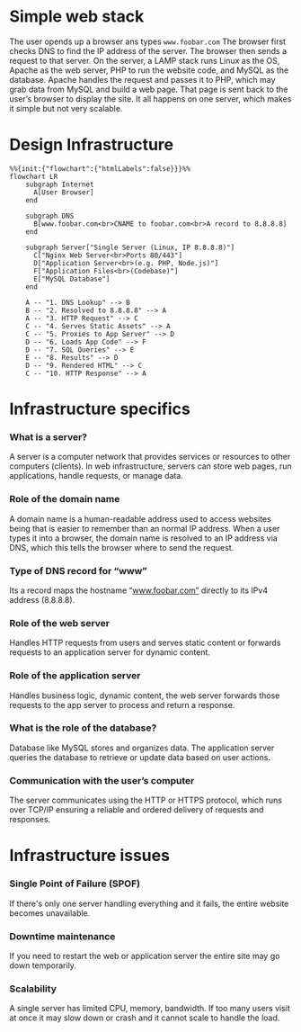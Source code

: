 # Simple web stack

The user opends up a browser ans types ```www.foobar.com``` The browser first checks DNS to find the IP address of the server. The browser then sends a request to that server. On the server, a LAMP stack runs Linux as the OS, Apache as the web server, PHP to run the website code, and MySQL as the database. Apache handles the request and passes it to PHP, which may grab data from MySQL and build a web page. That page is sent back to the user’s browser to display the site. It all happens on one server, which makes it simple but not very scalable.

#  Design Infrastructure

```mermaid
%%{init:{"flowchart":{"htmlLabels":false}}}%%
flowchart LR
    subgraph Internet
      A[User Browser]
    end

    subgraph DNS
      B[www.foobar.com<br>CNAME to foobar.com<br>A record to 8.8.8.8]
    end

    subgraph Server["Single Server (Linux, IP 8.8.8.8)"]
      C["Nginx Web Server<br>Ports 80/443"]
      D["Application Server<br>(e.g. PHP, Node.js)"]
      F["Application Files<br>(Codebase)"]
      E["MySQL Database"]
    end

    A -- "1. DNS Lookup" --> B
    B -- "2. Resolved to 8.8.8.8" --> A
    A -- "3. HTTP Request" --> C
    C -- "4. Serves Static Assets" --> A
    C -- "5. Proxies to App Server" --> D
    D -- "6. Loads App Code" --> F
    D -- "7. SQL Queries" --> E
    E -- "8. Results" --> D
    D -- "9. Rendered HTML" --> C
    C -- "10. HTTP Response" --> A
```
# Infrastructure specifics

### What is a server?

A server is a computer network that provides services or resources to other computers (clients). In web infrastructure, servers can store web pages, run applications, handle requests, or manage data.

### Role of the domain name
A domain name is a human-readable address used to access websites being that is easier to remember than an normal IP address. When a user types it into a browser, the domain name is resolved to an IP address via DNS, which this tells the browser where to send the request.

### Type of DNS record for “www”
Its a record maps the hostname “www.foobar.com” directly to its IPv4 address (8.8.8.8).

### Role of the web server
Handles HTTP requests from users and serves static content or forwards requests to an application server for dynamic content.

### Role of the application server
Handles business logic, dynamic content, the web server forwards those requests to the app server to process and return a response.

### What is the role of the database?
Database like MySQL stores and organizes data. The application server queries the database to retrieve or update data based on user actions.

### Communication with the user’s computer
The server communicates using the HTTP or HTTPS protocol, which runs over TCP/IP ensuring a reliable and ordered delivery of requests and responses.

# Infrastructure issues
### Single Point of Failure (SPOF)

If there's only one server handling everything and it fails, the entire website becomes unavailable. 

### Downtime maintenance

If you need to restart the web or application server  the entire site may go down temporarily.

### Scalability

A single server has limited CPU, memory, bandwidth. If too many users visit at once it may slow down or crash and  it cannot scale to handle the load.
